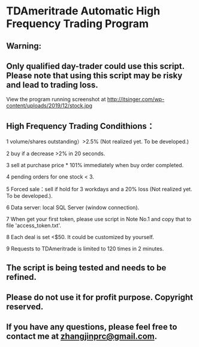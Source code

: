 # TDAmeritrade Automatic High Frequency Trading Program 

## Warning: 
## Only qualified day-trader could use this script. Please note that using this script may be risky and lead to trading loss. 
View the program running screenshot at http://itsinger.com/wp-content/uploads/2019/12/stock.jpg

## High Frequency Trading Condithions：

1 volume/shares outstanding）>2.5% (Not realized yet. To be developed.)

2 buy if a decrease >2% in 20 seconds. 

3 sell at purchase price * 101% immediately when buy order completed. 

4 pending orders for one stock < 3. 

5 Forced sale：sell if hold for 3 workdays and a 20% loss (Not realized yet. To be developed.). 

6 Data server: local SQL Server (window connection). 

7 When get your first token, please use script in Note No.1 and copy that to file 'access_token.txt'.

8 Each deal is set <$50. It could be customized by yourself.

9 Requests to TDAmeritrade is limited to 120 times in 2 minutes.

## The script is being tested and needs to be refined. 
## Please do not use it for profit purpose. Copyright reserved.
## If you have any questions, please feel free to contact me at zhangjinprc@gmail.com.
